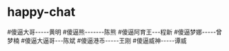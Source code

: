 # happy-chat

#傻逼大哥-----黄明
#傻逼熊-------陈熊
#傻逼阿育王---程新
#傻逼梦娜-----曾梦楠
#傻逼大逼哥---陈斌
#傻逼港币-----王刚
#傻逼威神-----谭威